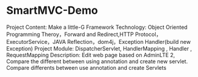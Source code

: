 # SmartMVC-Demo
Project Content: Make a little-G Framework 
Technology: Object Oriented Programming Theroy，Forward and Redirect,HTTP Protocol，ExecutorService，JAVA Reflection，dom4j，Exception Handler(build new Exception)
Project Module: DispatcherServlet, HandlerMapping , Handler , RequestMapping
Description:  Edit web page based on AdminLTE 2, Compare the different between using annotation and create new servlet. 
Compare differents between use annotation and create Servlets
